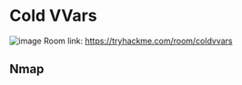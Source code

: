 # Cold VVars

![image](https://user-images.githubusercontent.com/5285547/125265936-38a6f080-e2fd-11eb-8651-018cdbf4b2de.png)
Room link: https://tryhackme.com/room/coldvvars

## Nmap 
